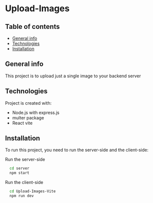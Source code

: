 # Upload-Images
## Table of contents
* [General info](#general-info)
* [Technologies](#technologies)
* [Installation](#installation)

## General info
This project is to upload just a single image to your backend server
	
## Technologies
Project is created with:
* Node.js with express.js
* multer package
* React vite

## Installation
To run this project, you need to run the server-side and the client-side:

Run the server-side

```bash
  cd server
  npm start
```
Run the client-side
```bash
  cd Upload-Images-Vite
  npm run dev
